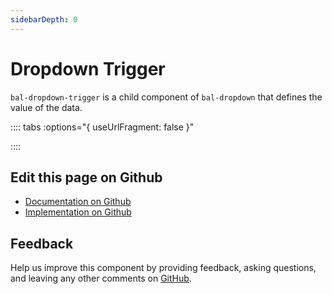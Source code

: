 ```yaml
---
sidebarDepth: 0
---
```



# Dropdown Trigger

`bal-dropdown-trigger` is a child component of `bal-dropdown` that defines the value of the data.




<!-- docs:child of bal-dropdown -->

:::: tabs :options="{ useUrlFragment: false }"


::::

## Edit this page on Github

* [Documentation on Github](https://github.com/baloise/design-system/blob/master/docs/src/components/components/bal-dropdown-trigger.md)
* [Implementation on Github](https://github.com/baloise/design-system/blob/master/packages/components/src/components/bal-dropdown-trigger)

## Feedback

Help us improve this component by providing feedback, asking questions, and leaving any other comments on [GitHub](https://github.com/baloise/design-system/issues/new).

